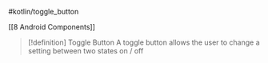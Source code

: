 #kotlin/toggle_button

[[8 Android Components]]

>[!definition] Toggle Button
>A toggle button allows the user to change a setting between two states
>on / off







	















